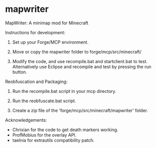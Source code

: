 mapwriter
=========

MapWriter: A minimap mod for Minecraft


Instructions for development:

1) Set up your Forge/MCP environment.

2) Move or copy the mapwriter folder to forge/mcp/src/minecraft/
   
3) Modify the code, and use recompile.bat and startclient.bat to test.
   Alternatively use Eclipse and recompile and test by pressing the run button.


Reobfuscation and Packaging:

1) Run the recompile.bat script in your mcp directory.

2) Run the reobfuscate.bat script.

3) Create a zip file of the 'forge/mcp/src/minecraft/mapwriter' folder.


Acknowledgements:

* Chrixian for the code to get death markers working.
* ProfMobius for the overlay API.
* taelnia for extrautils compatibility patch.


